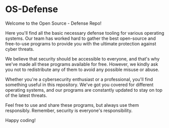# OS-Defense

Welcome to the Open Source - Defense Repo!

Here you'll find all the basic necessary defense tooling for various operating systems. Our team has worked hard to gather the best open-source and free-to-use programs to provide you with the ultimate protection against cyber threats.

We believe that security should be accessible to everyone, and that's why we've made all these programs available for free. However, we kindly ask you not to redistribute any of them to avoid any possible misuse or abuse.

Whether you're a cybersecurity enthusiast or a professional, you'll find something useful in this repository. We've got you covered for different operating systems, and our programs are constantly updated to stay on top of the latest threats.

Feel free to use and share these programs, but always use them responsibly. Remember, security is everyone's responsibility.

Happy coding!
